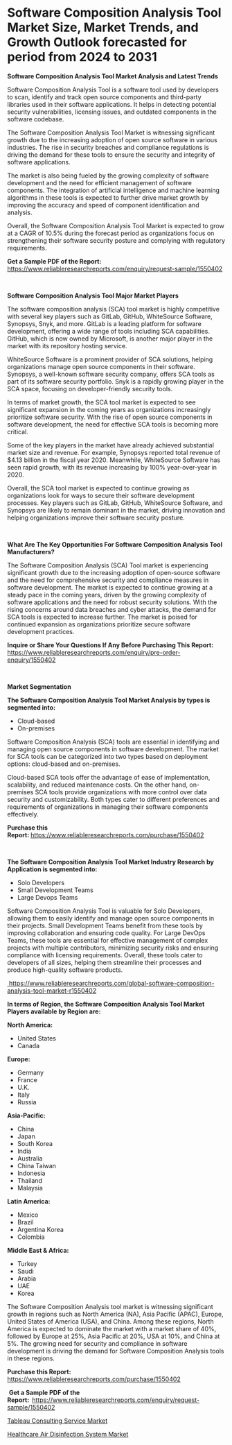 <p><h1>Software Composition Analysis Tool Market Size, Market Trends, and Growth Outlook forecasted for period from 2024 to 2031</h1></p><p><strong>Software Composition Analysis Tool Market Analysis and Latest Trends</strong></p>
<p><p>Software Composition Analysis Tool is a software tool used by developers to scan, identify and track open source components and third-party libraries used in their software applications. It helps in detecting potential security vulnerabilities, licensing issues, and outdated components in the software codebase.</p><p>The Software Composition Analysis Tool Market is witnessing significant growth due to the increasing adoption of open source software in various industries. The rise in security breaches and compliance regulations is driving the demand for these tools to ensure the security and integrity of software applications.</p><p>The market is also being fueled by the growing complexity of software development and the need for efficient management of software components. The integration of artificial intelligence and machine learning algorithms in these tools is expected to further drive market growth by improving the accuracy and speed of component identification and analysis.</p><p>Overall, the Software Composition Analysis Tool Market is expected to grow at a CAGR of 10.5% during the forecast period as organizations focus on strengthening their software security posture and complying with regulatory requirements.</p></p>
<p><strong>Get a Sample PDF of the Report:&nbsp;</strong> <a href="https://www.reliableresearchreports.com/enquiry/request-sample/1550402">https://www.reliableresearchreports.com/enquiry/request-sample/1550402</a></p>
<p>&nbsp;</p>
<p><strong>Software Composition Analysis Tool Major Market Players</strong></p>
<p><p>The software composition analysis (SCA) tool market is highly competitive with several key players such as GitLab, GitHub, WhiteSource Software, Synopsys, Snyk, and more. GitLab is a leading platform for software development, offering a wide range of tools including SCA capabilities. GitHub, which is now owned by Microsoft, is another major player in the market with its repository hosting service.</p><p>WhiteSource Software is a prominent provider of SCA solutions, helping organizations manage open source components in their software. Synopsys, a well-known software security company, offers SCA tools as part of its software security portfolio. Snyk is a rapidly growing player in the SCA space, focusing on developer-friendly security tools.</p><p>In terms of market growth, the SCA tool market is expected to see significant expansion in the coming years as organizations increasingly prioritize software security. With the rise of open source components in software development, the need for effective SCA tools is becoming more critical.</p><p>Some of the key players in the market have already achieved substantial market size and revenue. For example, Synopsys reported total revenue of $4.13 billion in the fiscal year 2020. Meanwhile, WhiteSource Software has seen rapid growth, with its revenue increasing by 100% year-over-year in 2020.</p><p>Overall, the SCA tool market is expected to continue growing as organizations look for ways to secure their software development processes. Key players such as GitLab, GitHub, WhiteSource Software, and Synopsys are likely to remain dominant in the market, driving innovation and helping organizations improve their software security posture.</p></p>
<p>&nbsp;</p>
<p><strong>What Are The Key Opportunities For Software Composition Analysis Tool Manufacturers?</strong></p>
<p><p>The Software Composition Analysis (SCA) Tool market is experiencing significant growth due to the increasing adoption of open-source software and the need for comprehensive security and compliance measures in software development. The market is expected to continue growing at a steady pace in the coming years, driven by the growing complexity of software applications and the need for robust security solutions. With the rising concerns around data breaches and cyber attacks, the demand for SCA tools is expected to increase further. The market is poised for continued expansion as organizations prioritize secure software development practices.</p></p>
<p><strong>Inquire or Share Your Questions If Any Before Purchasing This Report:</strong> <a href="https://www.reliableresearchreports.com/enquiry/pre-order-enquiry/1550402">https://www.reliableresearchreports.com/enquiry/pre-order-enquiry/1550402</a></p>
<p>&nbsp;</p>
<p><strong>Market Segmentation</strong></p>
<p><strong>The Software Composition Analysis Tool Market Analysis by types is segmented into:</strong></p>
<p><ul><li>Cloud-based</li><li>On-premises</li></ul></p>
<p><p>Software Composition Analysis (SCA) tools are essential in identifying and managing open source components in software development. The market for SCA tools can be categorized into two types based on deployment options: cloud-based and on-premises. </p><p>Cloud-based SCA tools offer the advantage of ease of implementation, scalability, and reduced maintenance costs. On the other hand, on-premises SCA tools provide organizations with more control over data security and customizability. Both types cater to different preferences and requirements of organizations in managing their software components effectively.</p></p>
<p><strong>Purchase this Report:&nbsp;</strong><a href="https://www.reliableresearchreports.com/purchase/1550402">https://www.reliableresearchreports.com/purchase/1550402</a></p>
<p>&nbsp;</p>
<p><strong>The Software Composition Analysis Tool Market Industry Research by Application is segmented into:</strong></p>
<p><ul><li>Solo Developers</li><li>Small Development Teams</li><li>Large Devops Teams</li></ul></p>
<p><p>Software Composition Analysis Tool is valuable for Solo Developers, allowing them to easily identify and manage open source components in their projects. Small Development Teams benefit from these tools by improving collaboration and ensuring code quality. For Large DevOps Teams, these tools are essential for effective management of complex projects with multiple contributors, minimizing security risks and ensuring compliance with licensing requirements. Overall, these tools cater to developers of all sizes, helping them streamline their processes and produce high-quality software products.</p></p>
<p><a href="https://www.reliableresearchreports.com/global-software-composition-analysis-tool-market-r1550402">&nbsp;https://www.reliableresearchreports.com/global-software-composition-analysis-tool-market-r1550402</a></p>
<p><strong>In terms of Region, the Software Composition Analysis Tool Market Players available by Region are:</strong></p>
<p>
    <p> <strong> North America: </strong>
        <ul>
            <li>United States</li>
            <li>Canada</li>
        </ul>
        </p> 
    <p> <strong> Europe: </strong>
        <ul>
            <li>Germany</li>
            <li>France</li>
            <li>U.K.</li>
            <li>Italy</li>
            <li>Russia</li>
        </ul>
        </p> 
    <p> <strong> Asia-Pacific: </strong>
        <ul>
            <li>China</li>
            <li>Japan</li>
            <li>South Korea</li>
            <li>India</li>
            <li>Australia</li>
            <li>China Taiwan</li>
            <li>Indonesia</li>
            <li>Thailand</li>
            <li>Malaysia</li>
        </ul>
        </p> 
    <p> <strong> Latin America: </strong>
        <ul>
            <li>Mexico</li>
            <li>Brazil</li>
            <li>Argentina Korea</li>
            <li>Colombia</li>
        </ul>
        </p> 
    <p> <strong> Middle East & Africa: </strong>
        <ul>
            <li>Turkey</li>
            <li>Saudi</li>
            <li>Arabia</li>
            <li>UAE</li>
            <li>Korea</li>
        </ul>
    </p>
    </p>
<p><p>The Software Composition Analysis tool market is witnessing significant growth in regions such as North America (NA), Asia Pacific (APAC), Europe, United States of America (USA), and China. Among these regions, North America is expected to dominate the market with a market share of 40%, followed by Europe at 25%, Asia Pacific at 20%, USA at 10%, and China at 5%. The growing need for security and compliance in software development is driving the demand for Software Composition Analysis tools in these regions.</p></p>
<p><strong>Purchase this Report: </strong><a href="https://www.reliableresearchreports.com/purchase/1550402">https://www.reliableresearchreports.com/purchase/1550402</a></p>
<p>&nbsp;<strong>Get a Sample PDF of the Report:&nbsp;&nbsp;</strong><a href="https://www.reliableresearchreports.com/enquiry/request-sample/1550402">https://www.reliableresearchreports.com/enquiry/request-sample/1550402</a></p>
<p><strong></strong></p>
<p><p><a href="https://github.com/AdrianaPaucek2023/Market-Research-Report-List-1/blob/main/tableau-consulting-service-market.md">Tableau Consulting Service Market</a></p><p><a href="https://view.publitas.com/reportprime-1/healthcare-air-disinfection-system-market-size-reveals-the-best-marketing-channels-in-global-industry/">Healthcare Air Disinfection System Market</a></p></p>